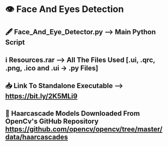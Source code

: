 <h1>👁️ Face And Eyes Detection</h1>
<h2>🖋️ Face_And_Eye_Detector.py --> Main Python Script</h2>
<h2>ℹ️ Resources.rar --> All The Files Used [.ui, .qrc, .png, .ico and .ui -> .py Files]</h2>
<h2>📥 Link To Standalone Executable --> <u>https://bit.ly/2K5MLi9</u></h2>
<h2>🏴󠁢󠁦󠀰󠀲󠁿 Haarcascade Models Downloaded From OpenCv's GitHub Repository<br><u>https://github.com/opencv/opencv/tree/master/data/haarcascades</u></h2>
